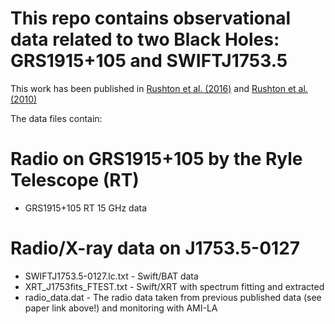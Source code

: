 # This repo contains observational data related to two Black Holes: GRS1915+105 and SWIFTJ1753.5

This work has been published in [Rushton et al. (2016)](http://adsabs.harvard.edu/abs/2016MNRAS.463..628R "Disc-jet quenching of the galactic black hole Swift J1753.5-0127") and [Rushton et al. (2010)](https://ui.adsabs.harvard.edu/abs/2010A%26A...524A..29R/abstract)

The data files contain:


# Radio on GRS1915+105 by the Ryle Telescope (RT)

* GRS1915+105 RT 15 GHz data


# Radio/X-ray data on J1753.5-0127


* SWIFTJ1753.5-0127.lc.txt - Swift/BAT data
* XRT_J1753fits_FTEST.txt - Swift/XRT with spectrum fitting and extracted
* radio_data.dat - The radio data taken from previous published data (see paper link above!) and monitoring with AMI-LA
